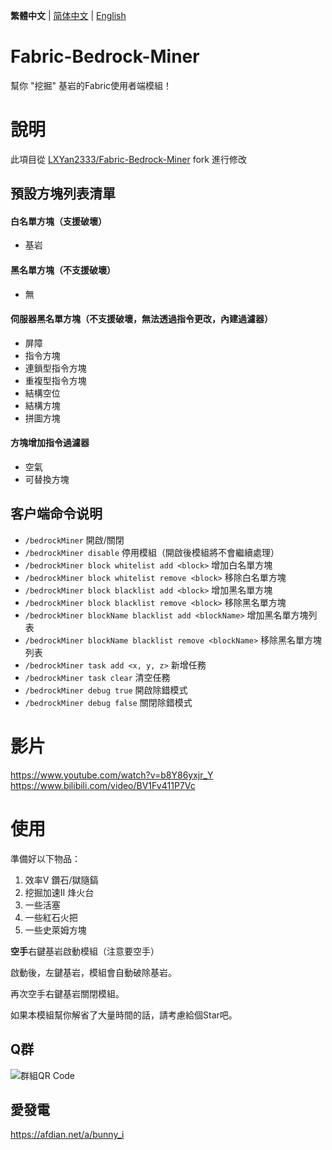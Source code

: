 **繁體中文** | [简体中文](./README.md) | [English](./README_EN.md) 

# Fabric-Bedrock-Miner
幫你 "挖掘" 基岩的Fabric使用者端模組！

# 說明
此項目從 [LXYan2333/Fabric-Bedrock-Miner](https://github.com/LXYan2333/Fabric-Bedrock-Miner) fork 進行修改

## 預設方塊列表清單

#### 白名單方塊（支援破壞）
- 基岩

#### 黑名單方塊（不支援破壞）
- 無

#### 伺服器黑名單方塊（不支援破壞，無法透過指令更改，內建過濾器）
- 屏障
- 指令方塊
- 連鎖型指令方塊
- 重複型指令方塊
- 結構空位
- 結構方塊
- 拼圖方塊

#### 方塊增加指令過濾器
- 空氣
- 可替換方塊

## 客户端命令说明
- `/bedrockMiner` 開啟/關閉
- `/bedrockMiner disable` 停用模組（開啟後模組將不會繼續處理）
- `/bedrockMiner block whitelist add <block>` 增加白名單方塊
- `/bedrockMiner block whitelist remove <block>` 移除白名單方塊
- `/bedrockMiner block blacklist add <block>` 增加黑名單方塊
- `/bedrockMiner block blacklist remove <block>` 移除黑名單方塊
- `/bedrockMiner blockName blacklist add <blockName>` 增加黑名單方塊列表
- `/bedrockMiner blockName blacklist remove <blockName>` 移除黑名單方塊列表
- `/bedrockMiner task add <x, y, z>` 新增任務
- `/bedrockMiner task clear` 清空任務
- `/bedrockMiner debug true` 開啟除錯模式
- `/bedrockMiner debug false` 關閉除錯模式

# 影片
https://www.youtube.com/watch?v=b8Y86yxjr_Y
</br>
https://www.bilibili.com/video/BV1Fv411P7Vc

# 使用
準備好以下物品：
1. 效率V 鑽石/獄隨鎬 
2. 挖掘加速II 烽火台
3. 一些活塞
4. 一些紅石火把
5. 一些史萊姆方塊

**空手**右鍵基岩啟動模組（注意要空手）

啟動後，左鍵基岩，模組會自動破除基岩。

再次空手右鍵基岩關閉模組。

如果本模組幫你解省了大量時間的話，請考慮給個Star吧。

## Q群

![群組QR Code](https://github.com/Bunnui/Fabric-Bedrock-Miner/assets/37466008/7f1c2bc7-876b-4d34-9534-c72a3b555a2a)

## 愛發電

https://afdian.net/a/bunny_i
